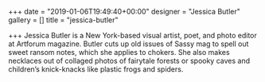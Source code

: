 +++
date = "2019-01-06T19:49:40+00:00"
designer = "Jessica Butler"
gallery = []
title = "jessica-butler"

+++
Jessica Butler is a New York-based visual artist, poet, and photo editor at Artforum magazine. Butler cuts up old issues of Sassy mag to spell out sweet ransom notes, which she applies to chokers. She also makes necklaces out of collaged photos of fairytale forests or spooky caves and children’s knick-knacks like plastic frogs and spiders.